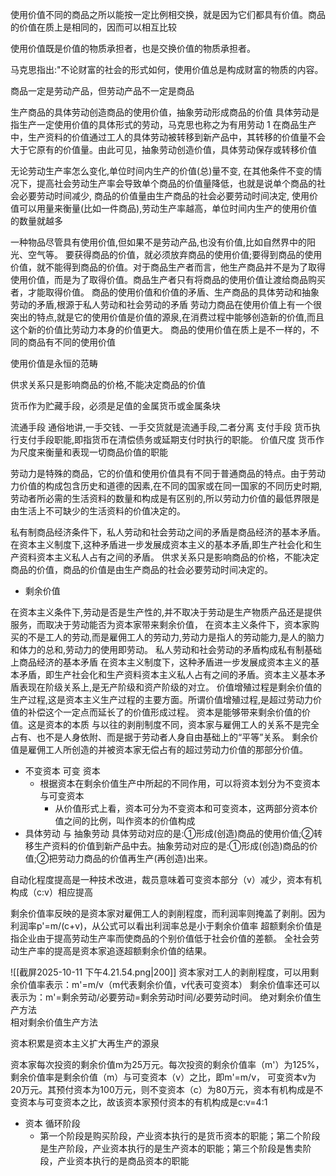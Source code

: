 

使用价值不同的商品之所以能按一定比例相交换，就是因为它们都具有价值。商品的价值在质上是相同的，因而可以相互比较


使用价值既是价值的物质承担者，也是交换价值的物质承担者。

马克思指出:"不论财富的社会的形式如何，使用价值总是构成财富的物质的内容。 

商品一定是劳动产品，但劳动产品不一定是商品

生产商品的具体劳动创造商品的使用价值，抽象劳动形成商品的价值
		具体劳动是指生产一定使用价值的具体形式的劳动，马克思也称之为有用劳动 1
			在商品生产中，生产资料的价值通过工人的具体劳动被转移到新产品中，其转移的价值量不会大于它原有的价值量。由此可见，抽象劳动创造价值，具体劳动保存或转移价值

无论劳动生产率怎么变化,单位时间内生产的价值(总)量不变,
	在其他条件不变的情况下，提高社会劳动生产率会导致单个商品的价值量降低，也就是说单个商品的社会必要劳动时间减少,
		商品的价值量由生产商品的社会必要劳动时间决定,
			使用价值可以用量来衡量(比如一件商品),劳动生产率越高，单位时间内生产的使用价值的数量就越多

一种物品尽管具有使用价值,但如果不是劳动产品,也没有价值,比如自然界中的阳光、空气等。
	要获得商品的价值，就必须放弃商品的使用价值;要得到商品的使用价值，就不能得到商品的价值。对于商品生产者而言，他生产商品并不是为了取得使用价值，而是为了取得价值。商品生产者只有将商品的使用价值让渡给商品购买者，才能取得价值。
		商品的使用价值和价值的矛盾、生产商品的具体劳动和抽象劳动的矛盾,根源于私人劳动和社会劳动的矛盾 
			劳动力商品在使用价值上有一个很突出的特点,就是它的使用价值是价值的源泉,在消费过程中能够创造新的价值,而且这个新的价值比劳动力本身的价值更大。
商品的使用价值在质上是不一样的，不同的商品有不同的使用价值

使用价值是永恒的范畴

供求关系只是影响商品的价格,不能决定商品的价值

货币作为贮藏手段，必须是足值的金属货币或金属条块

流通手段    通俗地讲,一手交钱、一手交货就是流通手段,二者分离 
支付手段    货币执行支付手段职能,即指货币在清偿债务或延期支付时执行的职能。
价值尺度 货币作为尺度来衡量和表现一切商品价值的职能

劳动力是特殊的商品，它的价值和使用价值具有不同于普通商品的特点。由于劳动力价值的构成包含历史和道德的因素,在不同的国家或在同一国家的不同历史时期,劳动者所必需的生活资料的数量和构成是有区别的,所以劳动力价值的最低界限是由生活上不可缺少的生活资料的价值决定的。

私有制商品经济条件下，私人劳动和社会劳动之间的矛盾是商品经济的基本矛盾。在资本主义制度下,这种矛盾进一步发展成资本主义的基本矛盾,即生产社会化和生产资料资本主义私人占有之间的矛盾。
	供求关系只是影响商品的价格，不能决定商品的价值，商品的价值是由生产商品的社会必要劳动时间决定的。
- 剩余价值

在资本主义条件下,劳动是否是生产性的,并不取决于劳动是生产物质产品还是提供服务，而取决于劳动能否为资本家带来剩余价值，
	在资本主义条件下，资本家购买的不是工人的劳动,而是雇佣工人的劳动力,劳动力是指人的劳动能力,是人的脑力和体力的总和,劳动力的使用即劳动。
私人劳动和社会劳动的矛盾构成私有制基础上商品经济的基本矛盾
	在资本主义制度下，这种矛盾进一步发展成资本主义的基本矛盾，即生产社会化和生产资料资本主义私人占有之间的矛盾。资本主义基本矛盾表现在阶级关系上,是无产阶级和资产阶级的对立。
		价值增殖过程是剩余价值的生产过程,这是资本主义生产过程的主要方面。所谓价值增殖过程,是超过劳动力价值的补偿这个一定点而延长了的价值形成过程。
			资本是能够带来剩余价值的价值。这是资本的本质
				与以往的剥削制度不同，资本家与雇佣工人的关系不是完全占有、也不是人身依附、而是据于劳动者人身自由基础上的“平等”关系。
					剩余价值是雇佣工人所创造的并被资本家无偿占有的超过劳动力价值的那部分价值。
- 不变资本  可变 资本 
	- 根据资本在剩余价值生产中所起的不同作用，可以将资本划分为不变资本与可变资本
		- 从价值形式上看，资本可分为不变资本和可变资本，这两部分资本价值之间的比例，叫作资本的价值构成
- 具体劳动 与 抽象劳动 
具体劳动对应的是:①形成(创造)商品的使用价值;②转移生产资料的价值到新产品中去。抽象劳动对应的是:①形成(创造)商品的价值;②把劳动力商品的价值再生产(再创造)出来。

自动化程度提高是一种技术改进，裁员意味着可变资本部分（v）减少，资本有机构成（c:v）相应提高

剩余价值率反映的是资本家对雇佣工人的剥削程度，而利润率则掩盖了剥削。因为利润率p'=m/(c+v)，从公式可以看出利润率总是小于剩余价值率
		超额剩余价值是指企业由于提高劳动生产率而使商品的个别价值低于社会价值的差额。
			全社会劳动生产率的提高是资本家追逐超额剩余价值的结果。

![[截屏2025-10-11 下午4.21.54.png|200]]
资本家对工人的剥削程度，可以用剩余价值率表示：m'=m/v（m代表剩余价值，v代表可变资本）
剩余价值率还可以表示为：m'=剩余劳动/必要劳动=剩余劳动时间/必要劳动时间。
 绝对剩余价值生产方法  
 相对剩余价值生产方法

资本积累是资本主义扩大再生产的源泉

资本家每次投资的剩余价值m为25万元。每次投资的剩余价值率（m'）为125%，剩余价值率是剩余价值（m）与可变资本（v）之比，即m'=m/v，
可变资本v为20万元。其预付资本为100万元，则不变资本（c）为80万元，资本有机构成是不变资本与可变资本之比，故该资本家预付资本的有机构成是c:v=4:1





- 资本 循环阶段 
	- 第一个阶段是购买阶段，产业资本执行的是货币资本的职能；第二个阶段是生产阶段，产业资本执行的是生产资本的职能；第三个阶段是售卖阶段，产业资本执行的是商品资本的职能